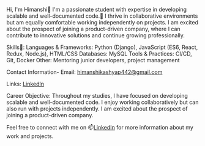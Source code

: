 Hi, I'm Himanshi👋
I'm a passionate student with expertise in developing scalable 
and well-documented code.👀 I thrive in collaborative environments but 
am equally comfortable working independently on projects. I am excited about 
the prospect of joining a product-driven company, where I can 
contribute to innovative solutions and continue growing professionally.

Skills🌱:
Languages & Frameworks: Python (Django), JavaScript (ES6, React, Redux, Node.js), HTML/CSS
Databases: MySQL
Tools & Practices: CI/CD, Git, Docker
Other: Mentoring junior developers, project management

Contact Information-
Email: himanshikashyap442@gmail.com

Links:
 [LinkedIn](https://www.linkedin.com/in/442-himanshi/)

 Career Objective:
Throughout my studies, I have focused on developing scalable and well-documented code. I enjoy
working collaboratively but can also run with projects independently. I am excited about the
prospect of joining a product-driven company.

Feel free to connect with me on 📫[LinkedIn](https://www.linkedin.com/in/442-himanshi/) for more
information about my work and projects.

